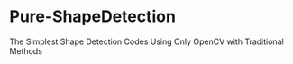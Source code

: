 # Pure-ShapeDetection
The Simplest Shape Detection Codes Using Only OpenCV with Traditional Methods
